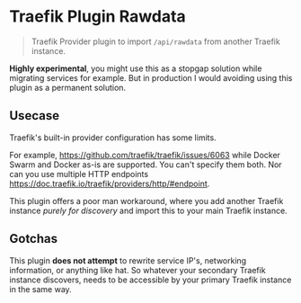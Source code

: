 # Traefik Plugin Rawdata

> Traefik Provider plugin to import `/api/rawdata` from another Traefik instance.

**Highly experimental**, you might use this as a stopgap solution while migrating services for example. But in production I would avoiding using this plugin as a permanent solution.

## Usecase

Traefik's built-in provider configuration has some limits.

For example, https://github.com/traefik/traefik/issues/6063
while Docker Swarm and Docker as-is are supported. You can't specify them both.
Nor can you use multiple HTTP endpoints https://doc.traefik.io/traefik/providers/http/#endpoint.

This plugin offers a poor man workaround, where you add another Traefik instance *purely for discovery* and import this to your main Traefik instance.

## Gotchas

This plugin **does not attempt** to rewrite service IP's, networking information, or anything like hat. So whatever your secondary Traefik instance discovers, needs to be accessible by your primary Traefik instance in the same way.
